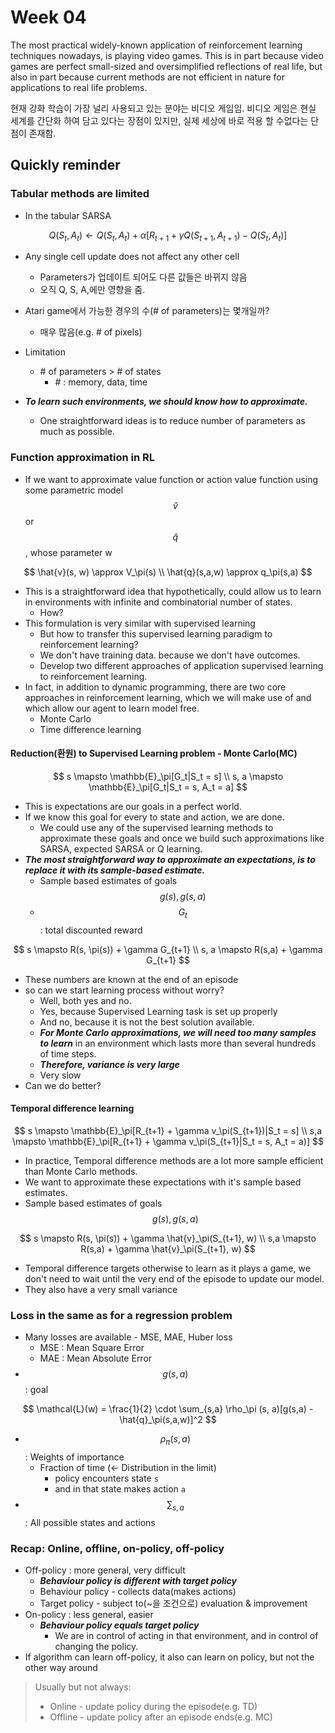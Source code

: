 # Week 04

The most practical widely-known application of reinforcement learning techniques nowadays, is playing video games. This is in part because video games are perfect small-sized and oversimplified reflections of real life, but also in part because current methods are not efficient in nature for applications to real life problems.

현재 강화 학습이 가장 널리 사용되고 있는 분야는 비디오 게임임. 비디오 게임은 현실 세계를 간단화 하여 담고 있다는 장점이 있지만, 실제 세상에 바로 적용 할 수없다는 단점이 존재함.

## Quickly reminder

### Tabular methods are limited

- In the tabular SARSA

$$
Q(S_t, A_t) \leftarrow Q(S_t, A_t) + \alpha[R_{t + 1} + \gamma Q(S_{t+1}, A_{t+1}) - Q(S_t, A_t)]
$$

- Any single cell update does not affect any other cell
  - Parameters가 업데이트 되어도 다른 값들은 바뀌지 않음
  - 오직 Q, S, A,에만 영향을 줌.

- Atari game에서 가능한 경우의 수(# of parameters)는 몇개일까?
  - 매우 많음(e.g. # of pixels)
- Limitation
  - \# of parameters > \# of states
    - \# : memory, data, time
- ***To learn such environments, we should know how to approximate.***
  - One straightforward ideas is to reduce number of parameters as much as possible.

### Function approximation in RL

- If we want to approximate value function or action value function using some parametric model $$\hat{v}$$ or $$\hat{q}$$, whose parameter w

$$
\hat{v}(s, w) \approx V_\pi(s) \\
\hat{q}(s,a,w) \approx q_\pi(s,a)
$$

- This is a straightforward idea that hypothetically, could allow us to learn in environments with infinite and combinatorial number of states.
  - How?
- This formulation is very similar with supervised learning
  - But how to transfer this supervised learning paradigm to reinforcement learning?
  - We don't have training data. because we don't have outcomes.
  - Develop two different approaches of application supervised learning to reinforcement learning. 
- In fact, in addition to dynamic programming, there are two core approaches in reinforcement learning, which we will make use of and which allow our agent to learn model free. 
  - Monte Carlo
  - Time difference learning

#### Reduction(환원) to Supervised Learning problem - Monte Carlo(MC)

$$
s \mapsto \mathbb{E}_\pi[G_t|S_t = s] \\
s, a \mapsto \mathbb{E}_\pi[G_t|S_t = s, A_t = a]
$$

- This is expectations are our goals in a perfect world.
- If we know this goal for every to state and action, we are done.
  - We could use any of the supervised learning methods to approximate these goals and once we build such approximations like SARSA, expected SARSA or Q learning.
- ***The most straightforward way to approximate an expectations, is to replace it with its sample-based estimate.***
  - Sample based estimates of goals $$g(s), g(s,a)$$
  - $$G_t$$ : total discounted reward

$$
s \mapsto R(s, \pi(s)) + \gamma G_{t+1} \\
s, a \mapsto R(s,a) + \gamma G_{t+1}
$$

- These numbers are known at the end of an episode
- so can we start learning process without worry? 
  - Well, both yes and no.
  - Yes, because Supervised Learning task is set up properly
  - And no, because it is not the best solution available.
  - ***For Monte Carlo approximations, we will need too many samples to learn*** in an environment which lasts more than several hundreds of time steps. 
  - ***Therefore, variance is very large***
  - Very slow
- Can we do better?

#### Temporal difference learning

$$
s \mapsto \mathbb{E}_\pi[R_{t+1} + \gamma v_\pi(S_{t+1})|S_t = s] \\
s,a \mapsto \mathbb{E}_\pi[R_{t+1} + \gamma v_\pi(S_{t+1}|S_t = s, A_t = a)]
$$

- In practice, Temporal difference methods are a lot more sample efficient than Monte Carlo methods.
- We want to approximate these expectations with it's sample based estimates. 
- Sample based estimates of goals $$g(s), g(s,a)$$

$$
s \mapsto R(s, \pi(s)) + \gamma \hat{v}_\pi(S_{t+1}, w) \\
s,a \mapsto R(s,a) + \gamma \hat{v}_\pi(S_{t+1}, w)
$$

- Temporal difference targets otherwise to learn as it plays a game, we don't need to wait until the very end of the episode to update our model. 
- They also have a very small variance

### Loss in the same as for a regression problem

- Many losses are available - MSE, MAE, Huber loss
  - MSE : Mean Square Error
  - MAE : Mean Absolute Error
- $$g(s,a)$$ : goal

$$
\mathcal{L}(w) = \frac{1}{2} \cdot \sum_{s,a} \rho_\pi (s, a)[g(s,a) - \hat{q}_\pi(s,a,w)]^2
$$

- $$\rho_\pi (s,a)$$ : Weights of importance
  - Fraction of time (<- Distribution in the limit)
    - policy encounters state `s`
    - and in that state makes action `a`
- $$\sum_{s,a}$$ : All possible states and actions 

### Recap: Online, offline, on-policy, off-policy

- Off-policy : more general, very difficult
  - ***Behaviour policy is different with target policy***
  - Behaviour policy - collects data(makes actions)
  - Target policy - subject to(~을 조건으로) evaluation & improvement
- On-policy : less general, easier
  - ***Behaviour policy equals target policy***
    - We are in control of acting in that environment, and in control of changing the policy.
- If algorithm can learn off-policy, it also can learn on policy, but not the other way around

> Usually but not always:
>
> - Online - update policy during the episode(e.g. TD)
> - Offline - update policy after an episode ends(e.g. MC)